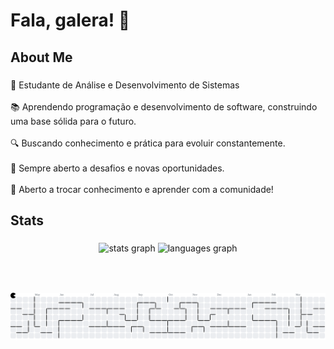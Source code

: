 <h1 align="left">Fala, galera! 👋</h1>

### 

<h2 align="left">About Me</h2>

###

<p align="left">🚀 Estudante de Análise e Desenvolvimento de Sistemas<br><br>📚 Aprendendo programação e desenvolvimento de software, construindo uma base sólida para o futuro.<br><br>🔍 Buscando conhecimento e prática para evoluir constantemente.<br><br>🎯 Sempre aberto a desafios e novas oportunidades.<br><br>💬 Aberto a trocar conhecimento e aprender com a comunidade!</p>

###

<h2 align="left">Stats</h2>

###

<div align="center">
   <img src="https://github-readme-stats.vercel.app/api?username=matheusfranca10&hide_title=false&hide_rank=false&show_icons=true&include_all_commits=true&count_private=false&disable_animations=false&theme=dracula&locale=en&hide_border=false&order=1" height="150" alt="stats graph"  />
  <img src="https://github-readme-stats.vercel.app/api/top-langs?username=matheusfranca10&locale=en&hide_title=false&layout=compact&card_width=320&langs_count=5&theme=dracula&hide_border=false&order=2" height="150" alt="languages graph"  />
</div>

###

<br>

###

<picture>
  <source media="(prefers-color-scheme: dark)" srcset="https://raw.githubusercontent.com/matheusfranca10/matheusfranca10/output/pacman-contribution-graph-dark.svg">
  <source media="(prefers-color-scheme: light)" srcset="https://raw.githubusercontent.com/matheusfranca10/matheusfranca10/output/pacman-contribution-graph.svg">
  <img alt="pacman contribution graph" src="https://raw.githubusercontent.com/matheusfranca10/matheusfranca10/output/pacman-contribution-graph.svg">
</picture>

###
